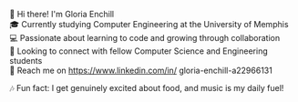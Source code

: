 👋 Hi there! I'm Gloria Enchill  
🎓 Currently studying Computer Engineering at the University of Memphis  
💻 Passionate about learning to code and growing through collaboration  
🤝 Looking to connect with fellow Computer Science and Engineering students  
📱 Reach me on https://www.linkedin.com/in/ gloria-enchill-a22966131

🎶 Fun fact: I get genuinely excited about food, and music is my daily fuel!  

<!---
AbaEnchill/AbaEnchill is a ✨ special ✨ repository because its `README.md` (this file) appears on your GitHub profile.
You can click the Preview link to take a look at your changes.
--->
